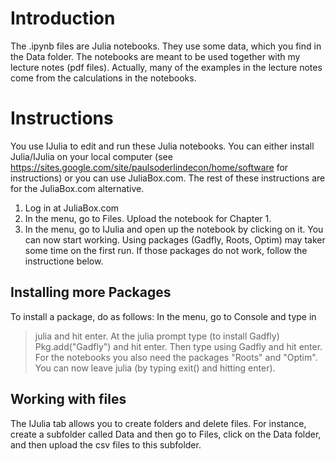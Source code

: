 # Introduction
The .ipynb files are Julia notebooks. They use some data, which you find in the Data folder. The notebooks are meant to be used together with my lecture notes (pdf files). Actually, many of the examples in the lecture notes come from the calculations in the notebooks. 


# Instructions

You use IJulia to edit and run these Julia notebooks. You can either install Julia/IJulia on your local computer (see https://sites.google.com/site/paulsoderlindecon/home/software for instructions) or you can use JuliaBox.com. The rest of these instructions are for the JuliaBox.com alternative.

1. Log in at JuliaBox.com
2. In the menu, go to Files. Upload the notebook for Chapter 1.
3. In the menu, go to IJulia and open up the notebook by clicking on it. You can now start working. Using packages (Gadfly, Roots, Optim) may taker some time on the first run. If those packages do not work, follow the instructione below.


## Installing more Packages

To install a package, do as follows:
In the menu, go to Console and type in 
>julia 
and hit enter. At the julia prompt type (to install Gadfly)
>Pkg.add("Gadfly") 
and hit enter. 
Then type 
>using Gadfly
and hit enter.
For the notebooks you also need the packages "Roots" and "Optim".
You can now leave julia (by typing exit() and hitting enter).

## Working with files

The IJulia tab allows you to create folders and delete files. For instance, create a subfolder called Data and then go to Files, click on the Data folder, and then upload the csv files to this subfolder.

